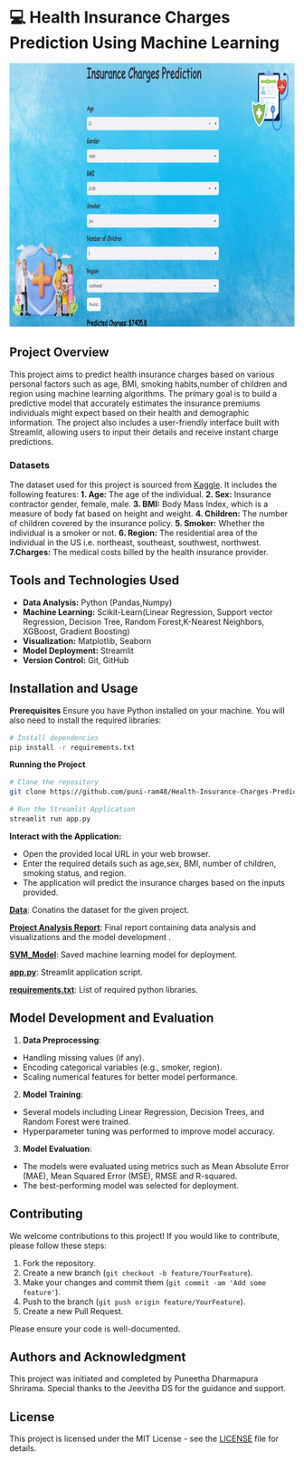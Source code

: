 # 💻 Health Insurance Charges Prediction Using Machine Learning

<img src="image_streamlit.png" width="800" height="466">

## Project Overview
This project aims to predict health insurance charges based on various personal factors such as age, BMI, smoking habits,number of children and region using machine learning algorithms. The primary goal is to build a predictive model that accurately estimates the insurance premiums individuals might expect based on their health and demographic information. The project also includes a user-friendly interface built with Streamlit, allowing users to input their details and receive instant charge predictions.

### Datasets
The dataset used for this project is sourced from [Kaggle](https://www.kaggle.com/datasets/mirichoi0218/insurance). It includes the following features:
**1. Age:** The age of the individual.
**2. Sex:** Insurance contractor gender, female, male.
**3. BMI:** Body Mass Index, which is a measure of body fat based on height and weight.
**4. Children:** The number of children covered by the insurance policy.
**5. Smoker:** Whether the individual is a smoker or not.
**6. Region:** The residential area of the individual in the US i.e. northeast, southeast, southwest, northwest.
**7.Charges:** The medical costs billed by the health insurance provider.

## Tools and Technologies Used
- **Data Analysis:** Python (Pandas,Numpy)
- **Machine Learning:** Scikit-Learn(Linear Regression, Support vector Regression, Decision Tree, Random Forest,K-Nearest Neighbors, XGBoost, Gradient Boosting) 
- **Visualization:** Matplotlib, Seaborn
- **Model Deployment:** Streamlit
- **Version Control:** Git, GitHub

## Installation and Usage
**Prerequisites**
Ensure you have Python installed on your machine. You will also need to install the required libraries:

```bash
# Install dependencies
pip install -r requirements.txt
```
**Running the Project**
```bash
# Clone the repository
git clone https://github.com/puni-ram48/Health-Insurance-Charges-Prediction.git
```
```bash
# Run the Streamlit Application
streamlit run app.py
```
**Interact with the Application:**
- Open the provided local URL in your web browser.
- Enter the required details such as age,sex, BMI, number of children, smoking status, and region.
- The application will predict the insurance charges based on the inputs provided.

[**Data**](data): Conatins the dataset for the given project.

[**Project Analysis Report**](analysis_report.ipynb): Final report containing data analysis and visualizations and the model development .

[**SVM_Model**](svm_model.pkl): Saved machine learning model for deployment.

[**app.py**](app.py): Streamlit application script.

[**requirements.txt**](requirements.txt): List of required python libraries.

## Model Development and Evaluation

1. **Data Preprocessing**:
  - Handling missing values (if any).
  - Encoding categorical variables (e.g., smoker, region).
  - Scaling numerical features for better model performance.
    
2. **Model Training**:
  - Several models including Linear Regression, Decision Trees, and Random Forest were trained.
  - Hyperparameter tuning was performed to improve model accuracy.
    
3. **Model Evaluation**:
  - The models were evaluated using metrics such as Mean Absolute Error (MAE), Mean Squared Error (MSE), RMSE and R-squared.
  - The best-performing model was selected for deployment.

## Contributing
We welcome contributions to this project! If you would like to contribute, please follow these steps:
1. Fork the repository.
2. Create a new branch (`git checkout -b feature/YourFeature`).
3. Make your changes and commit them (`git commit -am 'Add some feature'`).
4. Push to the branch (`git push origin feature/YourFeature`).
5. Create a new Pull Request.

Please ensure your code is well-documented.

## Authors and Acknowledgment
This project was initiated and completed by Puneetha Dharmapura Shrirama. Special thanks to the Jeevitha DS for the guidance and support.

## License
This project is licensed under the MIT License - see the [LICENSE](LICENSE.md) file for details.
